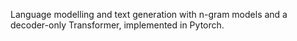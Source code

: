 Language modelling and text generation with n-gram models and a decoder-only Transformer, implemented in Pytorch.
